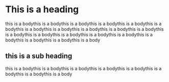 # This is a heading

this is a bodythis is a bodythis is a bodythis is a bodythis is a bodythis is a bodythis is a bodythis is a bodythis is a bodythis is a bodythis is a bodythis is a bodythis is a bodythis is a bodythis is a bodythis is a bodythis is a bodythis is a bodythis is a bodythis is a body
## this is a sub heading

this is a bodythis is a bodythis is a bodythis is a bodythis is a bodythis is a bodythis is a bodythis is a body

